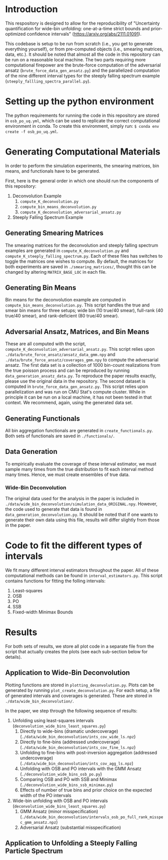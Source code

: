 # Introduction
This respository is designed to allow for the reproducibility of "Uncertainty quantification for wide-bin unfolding: one-at-a-time strict bounds and prior-optimized confidence intervals" (https://arxiv.org/abs/2111.01091).

This codebase is setup to be run from scratch (i.e., you get to generate everything yourself), or from pre-computed objects (i.e., smearing matrices, data, etc.). It should be noted that almost all the code in this repository can be run on a reasonable local machine. The two parts requiring more computational firepower are the brute-force computation of the adversarial ansatz (`brute_force_data_gen_ansatz.py`) and the parallelized computation of the nine different interval types for the steeply falling spectrum example (`steeply_fallling_spectra_parallel.py`).

# Setting up the python environment
The python requirements for running the code in this repository are stored in `osb_po_uq.yml`, which can be used to replicate the correct computational environment in conda. To create this environment, simply run:
`$ conda env create -f osb_po_uq.yml`.

# Generating Computational Materials
In order to perform the simulation experiments, the smearing matrices, bin means, and functionals have to be generated.

First, here is the general order in which one should run the components of this repository:
1. Deconvolution Example
    1. `compute_K_deconvolution.py`
    2. `compute_bin_means_deconvolution.py`
    3. `compute_K_deconvolution_adversarial_ansatz.py`
2. Steeply Falling Spectrum Example

## Generating Smearing Matrices
The smearing matrices for the deconvolution and steeply falling spectrum examples are generated in `compute_K_deconvolution.py` and `compute_K_steeply_falling_spectrum.py`. Each of these files has switches to toggle the matrices one wishes to compute. By default, the matrices for both experiments are saved in `./smearing_matrices/`, thought this can be changed by altering `MATRIX_BASE_LOC` in each file.

## Generating Bin Means
Bin means for the deconvolution example are computed in `compute_bin_means_deconvolution.py`. This script handles the true and smear bin means for three setups; wide bin (10 true/40 smear), full-rank (40 true/40 smear), and rank-deficient (80 true/40 smear).

## Adversarial Ansatz, Matrices, and Bin Means
These are all computed with the script, `compute_K_deconvolution_adversarial_ansatz.py`. This script relies upon `./data/brute_force_ansatz/ansatz_data_gmm.npy` and `./data/brute_force_ansatz/coverages_gmm.npy` to compute the adversarial ansatz. The first data set is a collection of 1000 bin-count realizations from the true poisson process and can be reproduced by running `data_generation_ansatz_data.py`. To reproduce the paper results exactly, please use the original data in the repository. The second dataset is computed in `brute_force_data_gen_ansatz.py`. This script relies upon parallelization and was run on CMU Stat's compute cluster. While in principle it can be run on a local machine, it has not been tested in that context. We recommend, again, using the generated data set.

## Generating Functionals
All bin aggregation functionals are generated in `create_functionals.py`. Both sets of functionals are saved in `./functionals/`.

## Data Generation
To empirically evaluate the coverage of these interval estimator, we must sample many times from the true distribution to fit each interval method many times. Hence, we must create ensembles of true data.

### Wide-Bin Deconvolution
The original data used for the analysis in the paper is included in `./data/wide_bin_deconvolution/simulation_data_ORIGINAL.npy`. However, the code used to generate that data is found in `data_generation_deconvolution.py`. It should be noted that if one wants to generate their own data using this file, results will differ slightly from those in the paper. 

# Code to fit the different types of intervals
We fit many different interval estimators throughout the paper. All of these computational methods can be found in `interval_estimators.py`. This script contains functions for fitting the folling intervals:
1. Least-squares
2. OSB
3. PO
4. SSB
5. Fixed-width Minimax Bounds

# Results
For both sets of results, we store all plot code in a separate file from the script that actually creates the plots (see each sub-section below for details).

## Application to Wide-Bin Deconvolution
Plotting functions are stored in `plotting_deconvolution.py`. Plots can be generated by running `plot_create_deconvolution.py`. For each setup, a file of generated intervals and coverages is generated. These are stored in `./data/wide_bin_deconvolution/`.

In the paper, we step through the following sequence of results:
1. Unfolding using least-squares intervals (`deconvolution_wide_bins_least_squares.py`)
    1. Directly to wide-bins (dramatic undercoverage) (`./data/wide_bin_deconvolution/ints_cov_wide_ls.npz`)
    2. Directly to fine-bins (addressed undercoverage) (`./data/wide_bin_deconvolution/ints_cov_fine_ls.npz`)
    3. Unfolding to fine-bins with post-inversion aggregation (addressed undercoverage) (`./data/wide_bin_deconvolution/ints_cov_agg_ls.npz`)
    4. Unfolding with OSB and PO intervals with the GMM Ansatz (`./deconvolution_wide_bins_osb_po.py`)
    5. Comparing OSB and PO with SSB and Minimax (`./deconvolution_wide_bins_ssb_minimax.py`)
    6. Effects of number of true bins and prior choice on the expected width of the PO intervals
2. Wide-bin unfolding with OSB and PO intervals (`deconvolution_wide_bins_least_squares.py`)
    1. GMM Ansatz (minor misspecification) (`./data/wide_bin_deconvolution/intervals_osb_po_full_rank_misspec_gmm_ansatz.npz`)
    2. Adversarial Ansatz (substantial misspecification)

## Application to Unfolding a Steeply Falling Particle Spectrum